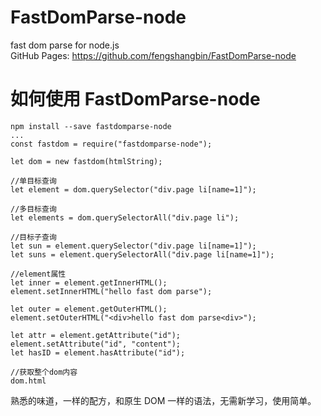 # FastDomParse-node

fast dom parse for node.js  
GitHub Pages: https://github.com/fengshangbin/FastDomParse-node

# 如何使用 FastDomParse-node

```
npm install --save fastdomparse-node
...
const fastdom = require("fastdomparse-node");

let dom = new fastdom(htmlString);

//单目标查询
let element = dom.querySelector("div.page li[name=1]");

//多目标查询
let elements = dom.querySelectorAll("div.page li");

//目标子查询
let sun = element.querySelector("div.page li[name=1]");
let suns = element.querySelectorAll("div.page li[name=1]");

//element属性
let inner = element.getInnerHTML();
element.setInnerHTML("hello fast dom parse");

let outer = element.getOuterHTML();
element.setOuterHTML("<div>hello fast dom parse<div>");

let attr = element.getAttribute("id");
element.setAttribute("id", "content");
let hasID = element.hasAttribute("id");

//获取整个dom内容
dom.html
```

熟悉的味道，一样的配方，和原生 DOM 一样的语法，无需新学习，使用简单。
